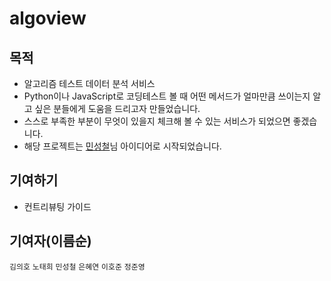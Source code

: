 # algoview

## 목적
* 알고리즘 테스트 데이터 분석 서비스
* Python이나 JavaScript로 코딩테스트 볼 때 어떤 메서드가 얼마만큼 쓰이는지 알고 싶은 분들에게 도움을 드리고자 만들었습니다.
* 스스로 부족한 부분이 무엇이 있을지 체크해 볼 수 있는 서비스가 되었으면 좋겠습니다.
* 해당 프로젝트는 [민성철](https://github.com/AMinSC/frequency_of_use_of_built-in_function)님 아이디어로 시작되었습니다.

## 기여하기
* 컨트리뷰팅 가이드

## 기여자(이름순)
`김의호` `노태희` `민성철` `은혜연` `이호준` `정준영` 
